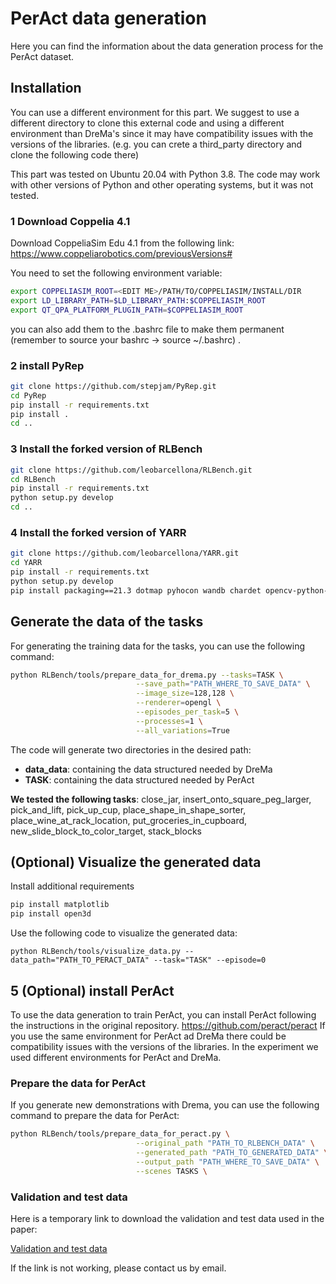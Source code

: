 
# PerAct data generation
Here you can find the information about the data generation process for the PerAct dataset.

## Installation
You can use a different environment for this part. We suggest to use a different directory to clone this external code and using a different environment than DreMa's since it may have compatibility issues with the versions of the libraries.
(e.g. you can crete a third_party directory and clone the following code there)

This part was tested on Ubuntu 20.04 with Python 3.8. The code may work with other versions of Python and other operating systems, but it was not tested.

### 1 Download Coppelia 4.1

Download CoppeliaSim Edu 4.1 from the following link: https://www.coppeliarobotics.com/previousVersions#

You need to set the following environment variable:
```bash
export COPPELIASIM_ROOT=<EDIT ME>/PATH/TO/COPPELIASIM/INSTALL/DIR
export LD_LIBRARY_PATH=$LD_LIBRARY_PATH:$COPPELIASIM_ROOT
export QT_QPA_PLATFORM_PLUGIN_PATH=$COPPELIASIM_ROOT
```
you can also add them to the .bashrc file to make them permanent (remember to source your bashrc -> source ~/.bashrc) .

### 2 install PyRep

```bash
git clone https://github.com/stepjam/PyRep.git
cd PyRep
pip install -r requirements.txt
pip install .
cd ..
```

### 3 Install the forked version of RLBench

```bash
git clone https://github.com/leobarcellona/RLBench.git
cd RLBench
pip install -r requirements.txt
python setup.py develop
cd ..
```

### 4 Install the forked version of YARR

```bash
git clone https://github.com/leobarcellona/YARR.git
cd YARR
pip install -r requirements.txt
python setup.py develop
pip install packaging==21.3 dotmap pyhocon wandb chardet opencv-python-headless gpustat ipdb visdom sentencepiece termcolor
```

## Generate the data of the tasks
For generating the training data for the tasks, you can use the following command:
```bash
python RLBench/tools/prepare_data_for_drema.py --tasks=TASK \
                            --save_path="PATH_WHERE_TO_SAVE_DATA" \
                            --image_size=128,128 \
                            --renderer=opengl \
                            --episodes_per_task=5 \
                            --processes=1 \
                            --all_variations=True

```

The code will generate two directories in the desired path:
- <b>data_data</b>: containing the data structured needed by DreMa
- <b>TASK</b>: containing the data structured needed by PerAct

<b>We tested the following tasks</b>: close_jar, insert_onto_square_peg_larger, pick_and_lift, pick_up_cup, place_shape_in_shape_sorter,
place_wine_at_rack_location, put_groceries_in_cupboard, new_slide_block_to_color_target, stack_blocks

## (Optional) Visualize the generated data

Install additional requirements
```bash
pip install matplotlib
pip install open3d
```
Use the following code to visualize the generated data:
```commandline
python RLBench/tools/visualize_data.py --data_path="PATH_TO_PERACT_DATA" --task="TASK" --episode=0
```

## 5 (Optional) install PerAct

To use the data generation to train PerAct, you can install PerAct following the instructions in the original repository.
https://github.com/peract/peract
If you use the same environment for PerAct ad DreMa there could be compatibility issues with the versions of the libraries.
In the experiment we used different environments for PerAct and DreMa.

### Prepare the data for PerAct
If you generate new demonstrations with Drema, you can use the following command to prepare the data for PerAct:
```bash
python RLBench/tools/prepare_data_for_peract.py \
                            --original_path "PATH_TO_RLBENCH_DATA" \
                            --generated_path "PATH_TO_GENERATED_DATA" \
                            --output_path "PATH_WHERE_TO_SAVE_DATA" \
                            --scenes TASKS \
```

### Validation and test data
Here is a temporary link to download the validation and test data used in the paper:

[Validation and test data](https://amsuni-my.sharepoint.com/:f:/g/personal/l_barcellona_uva_nl/Et9um-8BkAFHsdl9JqVrSFoB5EMBQ1tAAYPv4eSnUK4fSA?e=w4K815)

If the link is not working, please contact us by email.
